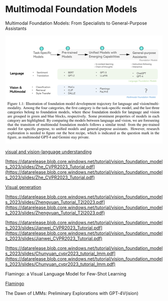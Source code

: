 # Multimodal Foundation Models

Multimodal Foundation Models:
From Specialists to General-Purpose Assistants

[](https://arxiv.org/pdf/2309.10020.pdf)

![Untitled](images/Multimodal%20Foundation%20Models%20eb1d711009044c5b8f3e782c1dad1d9e/Untitled.png)

[visual and vision-language understanding](images/Multimodal%20Foundation%20Models%20eb1d711009044c5b8f3e782c1dad1d9e/visual%20and%20vision-language%20understanding%20d43dfbc1990d4276a12b9936dd4ae2db.md)

[https://datarelease.blob.core.windows.net/tutorial/vision_foundation_models_2023/slides/Zhe_CVPR2023_Tutorial.pdf](https://datarelease.blob.core.windows.net/tutorial/vision_foundation_models_2023/slides/Zhe_CVPR2023_Tutorial.pdf)

[Visual generation](images/Multimodal%20Foundation%20Models%20eb1d711009044c5b8f3e782c1dad1d9e/Visual%20generation%20bd9cf610d0e946e58ff02c22d93bcb93.md)

[https://datarelease.blob.core.windows.net/tutorial/vision_foundation_models_2023/slides/Zhengyuan_Tutorial_T2I2023.pdf](https://datarelease.blob.core.windows.net/tutorial/vision_foundation_models_2023/slides/Zhengyuan_Tutorial_T2I2023.pdf)

[https://datarelease.blob.core.windows.net/tutorial/vision_foundation_models_2023/slides/Jianwei_CVPR2023_Tutorial.pdf](https://datarelease.blob.core.windows.net/tutorial/vision_foundation_models_2023/slides/Jianwei_CVPR2023_Tutorial.pdf)

[https://datarelease.blob.core.windows.net/tutorial/vision_foundation_models_2023/slides/Chunyuan_cvpr2023_tutorial_lmm.pdf](https://datarelease.blob.core.windows.net/tutorial/vision_foundation_models_2023/slides/Chunyuan_cvpr2023_tutorial_lmm.pdf)

Flamingo: a Visual Language Model
for Few-Shot Learning

[](https://arxiv.org/pdf/2204.14198.pdf)

[Flamingo](https://www.notion.so/Flamingo-333af1f0ba4e4154bf4e22bea81a7da6?pvs=21) 

The Dawn of LMMs:
Preliminary Explorations with GPT-4V(ision)

[](https://arxiv.org/pdf/2309.17421.pdf)

[](https://cdn.openai.com/papers/GPTV_System_Card.pdf)
